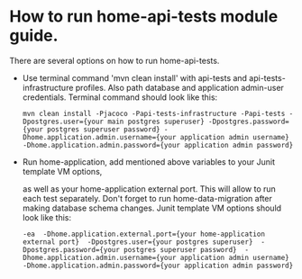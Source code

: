 # How to run home-api-tests module guide.

There are several options on how to run home-api-tests.

- Use terminal command 'mvn clean install' with api-tests and api-tests-infrastructure profiles. 
  Also path database and application admin-user credentials.
Terminal command should look like this:
  
  `mvn clean install
  -Pjacoco
  -Papi-tests-infrastructure
  -Papi-tests
  -Dpostgres.user={your main postgres superuser}
  -Dpostgres.password={your postgres superuser password}
  -Dhome.application.admin.username={your application admin username}
  -Dhome.application.admin.password={your application admin password}`

  
- Run home-application, add mentioned above variables to your Junit template VM options,
  
  as well as your home-application external port.
  This will allow to run each test separately.
  Don't forget to run home-data-migration after making database schema changes.
  Junit template VM options should look like this:
  
  `-ea 
  -Dhome.application.external.port={your home-application external port} 
  -Dpostgres.user={your postgres superuser} 
  -Dpostgres.password={your postgres superuser password} 
  -Dhome.application.admin.username={your application admin username}
  -Dhome.application.admin.password={your application admin password}`